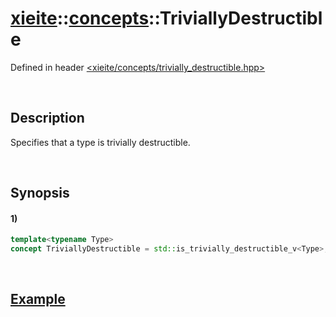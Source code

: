 # [xieite](../../xieite.md)\:\:[concepts](../../concepts.md)\:\:TriviallyDestructible
Defined in header [<xieite/concepts/trivially_destructible.hpp>](../../../include/xieite/concepts/trivially_destructible.hpp)

&nbsp;

## Description
Specifies that a type is trivially destructible.

&nbsp;

## Synopsis
#### 1)
```cpp
template<typename Type>
concept TriviallyDestructible = std::is_trivially_destructible_v<Type>;
```

&nbsp;

## [Example](https://en.cppreference.com/w/cpp/types/is_destructible#Example)
